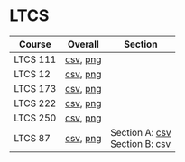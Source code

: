 # LTCS

| Course | Overall | Section |
| ------ | ------- | ------- |
| LTCS 111 | [csv](https://github.com/UCSD-Historical-Enrollment-Data/2025Spring/blob/main/overall/LTCS%20111.csv), [png](https://raw.githubusercontent.com/UCSD-Historical-Enrollment-Data/2025Spring/main/plot_overall/LTCS%20111.png) |  |
| LTCS 12 | [csv](https://github.com/UCSD-Historical-Enrollment-Data/2025Spring/blob/main/overall/LTCS%2012.csv), [png](https://raw.githubusercontent.com/UCSD-Historical-Enrollment-Data/2025Spring/main/plot_overall/LTCS%2012.png) |  |
| LTCS 173 | [csv](https://github.com/UCSD-Historical-Enrollment-Data/2025Spring/blob/main/overall/LTCS%20173.csv), [png](https://raw.githubusercontent.com/UCSD-Historical-Enrollment-Data/2025Spring/main/plot_overall/LTCS%20173.png) |  |
| LTCS 222 | [csv](https://github.com/UCSD-Historical-Enrollment-Data/2025Spring/blob/main/overall/LTCS%20222.csv), [png](https://raw.githubusercontent.com/UCSD-Historical-Enrollment-Data/2025Spring/main/plot_overall/LTCS%20222.png) |  |
| LTCS 250 | [csv](https://github.com/UCSD-Historical-Enrollment-Data/2025Spring/blob/main/overall/LTCS%20250.csv), [png](https://raw.githubusercontent.com/UCSD-Historical-Enrollment-Data/2025Spring/main/plot_overall/LTCS%20250.png) |  |
| LTCS 87 | [csv](https://github.com/UCSD-Historical-Enrollment-Data/2025Spring/blob/main/overall/LTCS%2087.csv), [png](https://raw.githubusercontent.com/UCSD-Historical-Enrollment-Data/2025Spring/main/plot_overall/LTCS%2087.png) | Section A: [csv](https://github.com/UCSD-Historical-Enrollment-Data/2025Spring/blob/main/section/LTCS%2087_A.csv)<br>Section B: [csv](https://github.com/UCSD-Historical-Enrollment-Data/2025Spring/blob/main/section/LTCS%2087_B.csv) |
